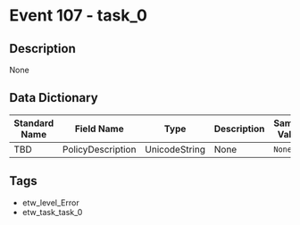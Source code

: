# Event 107 - task_0

## Description
None

## Data Dictionary
|Standard Name|Field Name|Type|Description|Sample Value|
|---|---|---|---|---|
|TBD|PolicyDescription|UnicodeString|None|`None`|

## Tags
* etw_level_Error
* etw_task_task_0